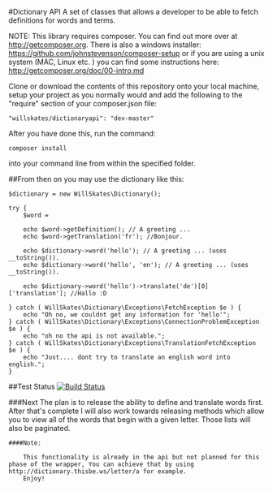 #Dictionary API
A set of classes that allows a developer to be able to fetch definitions for words and terms.

NOTE:
This library requires composer. You can find out more over at http://getcomposer.org. There is also a windows installer: https://github.com/johnstevenson/composer-setup or if you are using a unix system (MAC, Linux etc. ) you can find some instructions here: http://getcomposer.org/doc/00-intro.md

Clone or download the contents of this repository onto your local machine, setup your project as you normally would and add the following to the "require" section of your composer.json file:
	
	"willskates/dictionaryapi": "dev-master"

After you have done this, run the command:

	composer install

into your command line from within the specified folder.

##From then on you may use the dictionary like this:

	$dictionary = new WillSkates\Dictionary();

	try {
		$word = 

		echo $word->getDefinition(); // A greeting ...
		echo $word->getTranslation('fr'); //Bonjour.

		echo $dictionary->word('hello'); // A greeting ... (uses __toString()).
		echo $dictionary->word('hello', 'en'); // A greeting ... (uses __toString()).

		echo $dictionary->word('hello')->translate('de')[0]['translation']; //Hallo :D

	} catch ( WillSkates\Dictionary\Exceptions\FetchException $e ) {
		echo "Oh no, we couldnt get any information for 'hello'";
	} catch ( WillSkates\Dictionary\Exceptions\ConnectionProblemException $e ) {
		echo "oh no the api is not available.";
	} catch ( WillSkates\Dictionary\Exceptions\TranslationFetchException $e ) {
		echo "Just.... dont try to translate an english word into english.";
	}

##Test Status
[![Build Status](https://secure.travis-ci.org/WillSkates/Dictionary-API-Wrapper.png?branch=master)](http://travis-ci.org/WillSkates/Dictionary-API-Wrapper)

###Next
	The plan is to release the ability to define and translate words first. After that's complete
	I will also work towards releasing methods which allow you to view all of the words that begin with a given letter.
	Those lists will also be paginated.

	####Note:
		
		This functionality is already in the api but not planned for this phase of the wrapper, You can achieve that by using http://dictionary.thisbe.ws/letter/a for example.
		Enjoy!